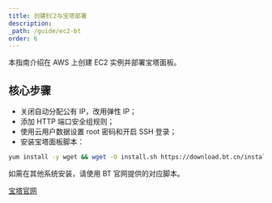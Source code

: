 ```yaml
---
title: 创建EC2与宝塔部署
description: 
_path: /guide/ec2-bt
order: 6
---
```


本指南介绍在 AWS 上创建 EC2 实例并部署宝塔面板。

## 核心步骤

- 关闭自动分配公有 IP，改用弹性 IP；
- 添加 HTTP 端口安全组规则；
- 使用云用户数据设置 root 密码和开启 SSH 登录；
- 安装宝塔面板脚本：
```bash
yum install -y wget && wget -O install.sh https://download.bt.cn/install/install_6.0.sh && sh install.sh ed8484bec
```

如需在其他系统安装，请使用 BT 官网提供的对应脚本。

[宝塔官网](https://www.bt.cn/)

